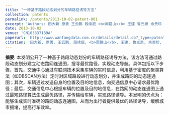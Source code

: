 ```yaml
---
title: "一种基于路段动态划分的车辆路径诱导方法"
collection: patents
permalink: /patents/2013-10-02-patent-001
excerpt: 'Authors: 田大新 原勇 王云鹏 段续庭 <b>周建山</b> 王建 鲁光泉 余贵珍 鹿应荣'
date: 2013-10-02
venue: 'CN103337189A'
paperurl: 'http://www.wanfangdata.com.cn/details/detail.do?_type=patent&id=CN201310228761.8#'
citation: '田大新, 原勇, 王云鹏, 段续庭, <b>周建山</b>, 王建, 鲁光泉, 余贵珍, 鹿应荣. (2013). 一种基于路段动态划分的车辆路径诱导方法. CN103337189A.'
---
```


**摘要**: 本发明公开了一种基于路段动态划分的车辆路径诱导方法，该方法可通过路段动态划分建立动态路网连通图，搜寻最优路径，实现动态导航。具体包括以下步骤，首先，交通中心通过车联网技术采集车辆的实时信息，利用基于密度的聚类算法（如DBSCAN方法）定时对区域路段进行动态划分，并生成路网的动态连通图；其次，车辆通过发送自身的位置及目的地信息，向交通信息中心请求最优路径；最后，交通信息中心根据车辆的位置及目的地信息，在路网的动态连通图上通过最短路径算法生成最优路径，并传输给车辆，实现路径诱导。本发明的优点为：能够生成实时准确的路网动态连通图，从而为出行者提供最优的路径诱导，缓解城市拥堵，提高行车效率。
